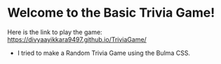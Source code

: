 # Welcome to the Basic Trivia Game!

Here is the link to play the game: https://divyaayikkara9497.github.io/TriviaGame/

- I tried to make a Random Trivia Game using the Bulma CSS. 
